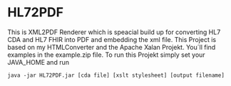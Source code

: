 # HL72PDF
This is XML2PDF Renderer which is speacial build up for converting HL7 CDA and HL7 FHIR into PDF and embedding the xml file.
This Project is based on my HTMLConverter and the Apache Xalan Projekt.
You´ll find examples in the example.zip file.
To run this Projekt simply set your JAVA_HOME and run

```
java -jar HL72PDF.jar [cda file] [xslt stylesheet] [output filename]
```


